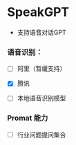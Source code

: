 <!--
 * @Author: Allen OYang
 * @Email:  allenwill211@gmail.com
 * @Date: 2023-04-14 11:27:09
 * @LastEditTime: 2023-04-17 17:36:56
 * @LastEditors: Allen OYang allenwill211@gmail.com
 * @FilePath: /speak-gpt/README.md
-->
# SpeakGPT
- 支持语音对话GPT
  
### 语音识别：
- [ ] 阿里（暂缓支持）
- [X] 腾讯
- [ ] 本地语音识别模型


### Promat 能力
- [ ] 行业问题提问集合





